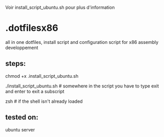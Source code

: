 Voir install_script_ubuntu.sh pour plus d'information

# .dotfilesx86

all in one
dotfiles, install script and configuration script
for x86 assembly developpement

## steps:
 
chmod +x .install_script_ubuntu.sh

./install_script_ubuntu.sh # somewhere in the script you have to type exit and enter to exit a subscript

zsh # if the shell isn't already loaded

## tested on:

ubuntu server

